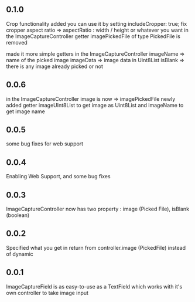 ## 0.1.0

Crop functionality added you can use it by setting 
includeCropper: true;
fix cropper aspect ratio => aspectRatio : width / height or whatever you want
in the ImageCaptureController
getter imagePickedFile of type PickedFile is removed

made it more simple 
getters in the ImageCaptureController
   imageName => name of the picked image 
   imageData => image data in Uint8List
   isBlank => there is any image already picked or not
 

## 0.0.6

in the ImageCaptureController
image is now => imagePickedFile
newly added getter imageUInt8List to get image as Uint8List and imageName to get image name

## 0.0.5

some bug fixes for web support

## 0.0.4

Enabling Web Support, and some bug fixes

## 0.0.3

ImageCaptureController now has two property : image (Picked File), isBlank (boolean)

## 0.0.2

Specified what you get in return from controller.image (PickedFile) instead of dynamic 

## 0.0.1

ImageCaptureField is as easy-to-use as a TextField which works with it's own controller to take image input 


